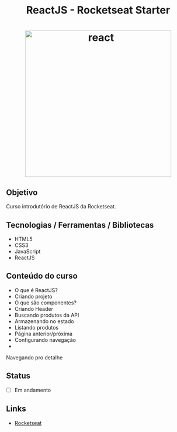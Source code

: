 <h1 align="center">ReactJS - Rocketseat Starter</h1>
<h1 align="center">
  <img alt="react" title="react" src="./app.png" width="400px"/>
</h1>

## Objetivo
Curso introdutório de ReactJS da Rocketseat.

## Tecnologias / Ferramentas / Bibliotecas
- HTML5
- CSS3
- JavaScript
- ReactJS

## Conteúdo do curso

- O que é ReactJS?
- Criando projeto
- O que são componentes?
- Criando Header
- Buscando produtos da API
- Armazenando no estado
- Listando produtos
- Página anterior/próxima
- Configurando navegação
- 
Navegando pro detalhe
## Status
- [ ] Em andamento

## Links
- [Rocketseat](https://rocketseat.com.br/)
